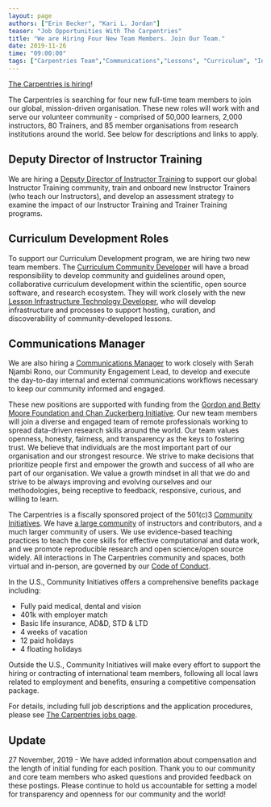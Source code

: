 ```yaml
---
layout: page
authors: ["Erin Becker", "Kari L. Jordan"]
teaser: "Job Opportunities With The Carpentries"
title: "We are Hiring Four New Team Members. Join Our Team."
date: 2019-11-26
time: "09:00:00"
tags: ["Carpentries Team","Communications","Lessons", "Curriculum", "Instructor Development" ]
---
```


[The Carpentries is hiring](https://carpentries.org/jobs/)!

The Carpentries is searching for four new full-time team members to join our global, mission-driven organisation.
These new roles will work with and serve our volunteer community - comprised of 50,000 learners, 2,000 instructors, 80 Trainers,
and 85 member organisations from research institutions around the world. See below for descriptions and links to apply.

## Deputy Director of Instructor Training
We are hiring a [Deputy Director of Instructor Training](https://carpentries.org/deputy-director-of-instructor-training/) to support
our global Instructor Training community, train and onboard new Instructor Trainers (who teach our Instructors), and develop an
assessment strategy to examine the impact of our Instructor Training and Trainer Training programs.

## Curriculum Development Roles  
To support our Curriculum Development program, we are hiring two new team members. The
[Curriculum Community Developer](https://carpentries.org/curriculum-community-developer/) will have a broad responsibility to develop
community and guidelines around open, collaborative curriculum development within the scientific, open source software, and research
ecosystem. They will work closely with the new
[Lesson Infrastructure Technology Developer](https://carpentries.org/lesson-infrastructure-technology-developer),
who will develop infrastructure and processes to support hosting, curation, and discoverability of community-developed lessons.

## Communications Manager
We are also hiring a [Communications Manager](https://carpentries.org/communications-manager/) to work closely with Serah Njambi Rono,
our Community Engagement Lead, to develop and execute the day-to-day internal and external communications workflows necessary to keep
our community informed and engaged.

These new positions are supported with funding from the
[Gordon and Betty Moore Foundation and Chan Zuckerberg Initiative](https://carpentries.org/blog/2019/11/czi-moore-grant/).
Our new team members will join a diverse and engaged team of remote professionals working to spread data-driven research skills around
the world. Our team values openness, honesty, fairness, and transparency as the keys to fostering trust. We believe that individuals are
the most important part of our organisation and our strongest resource. We strive to make decisions that prioritize people first and
empower the growth and success of all who are part of our organisation. We value a growth mindset in all that we do and strive to be
always improving and evolving ourselves and our methodologies, being receptive to feedback, responsive, curious, and willing to learn.

The Carpentries is a fiscally sponsored project of the 501(c)3 [Community Initiatives](http://communityin.org/).
We have [a large community](https://carpentries.org/instructors-map/) of instructors and contributors, and a much larger
community of users. We use evidence-based teaching practices to teach the core skills for effective computational and data work, and we
promote reproducible research and open science/open source widely. All interactions in The Carpentries community and spaces, both
virtual and in-person, are governed by our
[Code of Conduct](https://docs.carpentries.org/topic_folders/policies/code-of-conduct.html#code-of-conduct-detailed-view).

In the U.S., Community Initiatives offers a comprehensive benefits package including:
- Fully paid medical, dental and vision
- 401k with employer match
- Basic life insurance, AD&D, STD & LTD
- 4 weeks of vacation
- 12 paid holidays
- 4 floating holidays

Outside the U.S., Community Initiatives will make every effort to support the hiring or contracting of international team members,
following all local laws related to employment and benefits, ensuring a competitive compensation package.

For details,
including full job descriptions and the application procedures, please see [The Carpentries jobs page](https://carpentries.org/jobs/).

## Update
27 November, 2019 - We have added information about compensation and the length of initial funding for each position. Thank you to our
community and core team members who asked questions and provided feedback on these postings. Please continue to hold us accountable for
setting a model for transparency and openness for our community and the world!
